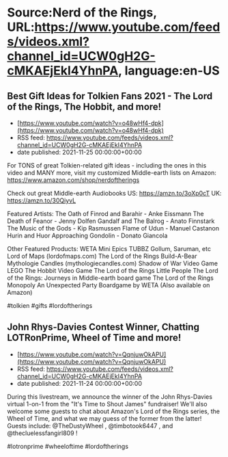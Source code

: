 # Source:Nerd of the Rings, URL:https://www.youtube.com/feeds/videos.xml?channel_id=UCW0gH2G-cMKAEjEkI4YhnPA, language:en-US

## Best Gift Ideas for Tolkien Fans 2021 - The Lord of the Rings, The Hobbit, and more!
 - [https://www.youtube.com/watch?v=o48wHf4-dpk](https://www.youtube.com/watch?v=o48wHf4-dpk)
 - RSS feed: https://www.youtube.com/feeds/videos.xml?channel_id=UCW0gH2G-cMKAEjEkI4YhnPA
 - date published: 2021-11-25 00:00:00+00:00

For TONS of great Tolkien-related gift ideas - including the ones in this video and MANY more, visit my customized Middle-earth lists on Amazon: https://www.amazon.com/shop/nerdoftherings

Check out great Middle-earth Audiobooks
US: https://amzn.to/3oXp0cT
UK: https://amzn.to/30QiyvL

Featured Artists:
The Oath of Finrod and Barahir - Anke Eissmann
The Death of Feanor - Jenny Dolfen
Gandalf and The Balrog - Anato Finnstark
The Music of the Gods - Kip Rasmussen
Flame of Udun - Manuel Castanon
Hurin and Huor Approaching Gondolin - Donato Giancola

Other Featured Products:
WETA Mini Epics
TUBBZ Gollum, Saruman, etc
Lord of Maps (lordofmaps.com)
The Lord of the Rings Build-A-Bear
Mythologie Candles (mythologiecandles.com)
Shadow of War Video Game
LEGO The Hobbit Video Game
The Lord of the Rings Little People
The Lord of the Rings: Journeys in Middle-earth board game
The Lord of the Rings Monopoly
An Unexpected Party Boardgame by WETA (Also available on Amazon)

#tolkien #gifts #lordoftherings

## John Rhys-Davies Contest Winner, Chatting LOTRonPrime, Wheel of Time and more!
 - [https://www.youtube.com/watch?v=QqnjuwOkAPU](https://www.youtube.com/watch?v=QqnjuwOkAPU)
 - RSS feed: https://www.youtube.com/feeds/videos.xml?channel_id=UCW0gH2G-cMKAEjEkI4YhnPA
 - date published: 2021-11-24 00:00:00+00:00

During this livestream, we announce the winner of the John Rhys-Davies virtual 1-on-1 from the "It's Time to Shout James" fundraiser!  We'll also welcome some guests to chat about Amazon's Lord of the Rings series, the Wheel of Time, and what we may guess of the former from the latter!
Guests include: @TheDustyWheel , @timbotook6447 , and @thecluelessfangirl809 !

#lotronprime #wheeloftime #lordoftherings

